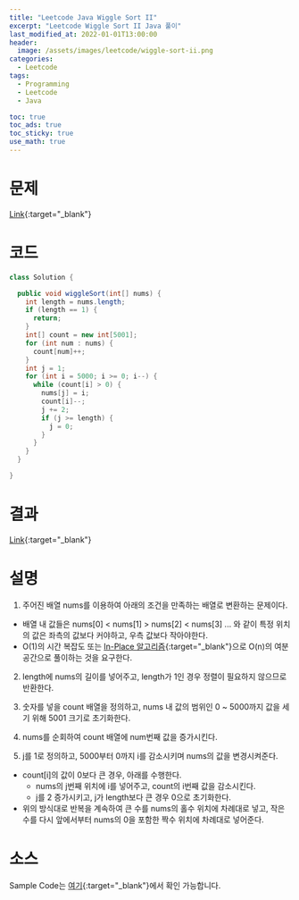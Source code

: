 ```yaml
---
title: "Leetcode Java Wiggle Sort II"
excerpt: "Leetcode Wiggle Sort II Java 풀이"
last_modified_at: 2022-01-01T13:00:00
header:
  image: /assets/images/leetcode/wiggle-sort-ii.png
categories:
  - Leetcode
tags:
  - Programming
  - Leetcode
  - Java

toc: true
toc_ads: true
toc_sticky: true
use_math: true
---
```

# 문제
[Link](https://leetcode.com/problems/wiggle-sort-ii/){:target="_blank"}

# 코드
```java
class Solution {

  public void wiggleSort(int[] nums) {
    int length = nums.length;
    if (length == 1) {
      return;
    }
    int[] count = new int[5001];
    for (int num : nums) {
      count[num]++;
    }
    int j = 1;
    for (int i = 5000; i >= 0; i--) {
      while (count[i] > 0) {
        nums[j] = i;
        count[i]--;
        j += 2;
        if (j >= length) {
          j = 0;
        }
      }
    }
  }

}
```

# 결과
[Link](https://leetcode.com/submissions/detail/610662377/){:target="_blank"}

# 설명
1. 주어진 배열 nums를 이용하여 아래의 조건을 만족하는 배열로 변환하는 문제이다.
- 배열 내 값들은 nums[0] < nums[1] > nums[2] < nums[3] ... 와 같이 특정 위치의 값은 좌측의 값보다 커야하고, 우측 값보다 작아야한다.
- O(1)의 시간 복잡도 또는 [In-Place 알고리즘](https://en.wikipedia.org/wiki/In-place_algorithm){:target="_blank"}으로 O(n)의 여분 공간으로 풀이하는 것을 요구한다.

2. length에 nums의 길이를 넣어주고, length가 1인 경우 정렬이 필요하지 않으므로 반환한다.

3. 숫자를 넣을 count 배열을 정의하고, nums 내 값의 범위인 0 ~ 5000까지 값을 세기 위해 5001 크기로 초기화한다.

4. nums를 순회하여 count 배열에 num번째 값을 증가시킨다.

5. j를 1로 정의하고, 5000부터 0까지 i를 감소시키며 nums의 값을 변경시켜준다.
- count[i]의 값이 0보다 큰 경우, 아래를 수행한다.
  - nums의 j번째 위치에 i를 넣어주고, count의 i번째 값을 감소시킨다.
  - j를 2 증가시키고, j가 length보다 큰 경우 0으로 초기화한다.
- 위의 방식대로 반복을 계속하여 큰 수를 nums의 홀수 위치에 차례대로 넣고, 작은 수를 다시 앞에서부터 nums의 0을 포함한 짝수 위치에 차례대로 넣어준다.

# 소스
Sample Code는 [여기](https://github.com/GracefulSoul/leetcode/blob/master/src/main/java/gracefulsoul/problems/WiggleSortII.java){:target="_blank"}에서 확인 가능합니다.